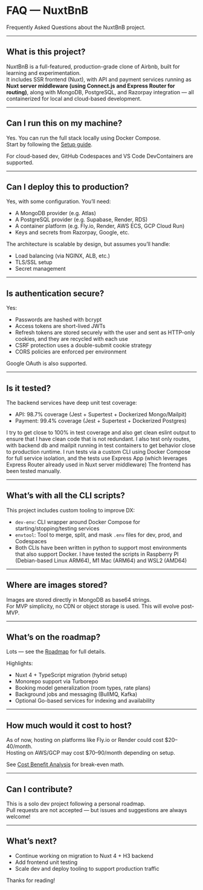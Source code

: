 # FAQ — NuxtBnB

Frequently Asked Questions about the NuxtBnB project.

---

## What is this project?

NuxtBnB is a full-featured, production-grade clone of Airbnb, built for learning and experimentation.  
It includes SSR frontend (Nuxt), with API and payment services running as **Nuxt server middleware (using Connect.js and Express Router for routing)**, along with MongoDB, PostgreSQL, and Razorpay integration — all containerized for local and cloud-based development.

---

## Can I run this on my machine?

Yes. You can run the full stack locally using Docker Compose.  
Start by following the [Setup guide](../general/setup.md).

For cloud-based dev, GitHub Codespaces and VS Code DevContainers are supported.

---

## Can I deploy this to production?

Yes, with some configuration. You’ll need:
- A MongoDB provider (e.g. Atlas)
- A PostgreSQL provider (e.g. Supabase, Render, RDS)
- A container platform (e.g. Fly.io, Render, AWS ECS, GCP Cloud Run)
- Keys and secrets from Razorpay, Google, etc.

The architecture is scalable by design, but assumes you’ll handle:
- Load balancing (via NGINX, ALB, etc.)
- TLS/SSL setup
- Secret management

---

## Is authentication secure?

Yes:
- Passwords are hashed with bcrypt
- Access tokens are short-lived JWTs
- Refresh tokens are stored securely with the user and sent as HTTP-only cookies, and they are recycled with each use
- CSRF protection uses a double-submit cookie strategy
- CORS policies are enforced per environment

Google OAuth is also supported.

---

## Is it tested?

The backend services have deep unit test coverage:
- API: 98.7% coverage (Jest + Supertest + Dockerized Mongo/Mailpit)
- Payment: 99.4% coverage (Jest + Supertest + Dockerized Postgres)

I try to get close to 100% in test coverage and also get clean eslint output to ensure that I have clean code that is not redundant. I also test only routes, with backend db and mailpit running in test containers to get behavior close to production runtime. I run tests via a custom CLI using Docker Compose for full service isolation, and the tests use Express App (which leverages Express Router already used in Nuxt server middleware)
The frontend has been tested manually.

---

## What’s with all the CLI scripts?

This project includes custom tooling to improve DX:
- `dev-env`: CLI wrapper around Docker Compose for starting/stopping/testing services
- `envtool`: Tool to merge, split, and mask `.env` files for dev, prod, and Codespaces
- Both CLIs have been written in python to support most environments that also support Docker. I have tested the scripts in Raspberry PI (Debian-based Linux ARM64), M1 Mac (ARM64) and WSL2 (AMD64)

---

## Where are images stored?

Images are stored directly in MongoDB as base64 strings.  
For MVP simplicity, no CDN or object storage is used. This will evolve post-MVP.

---

## What’s on the roadmap?

Lots — see the [Roadmap](../product/roadmap.md) for full details.

Highlights:
- Nuxt 4 + TypeScript migration (hybrid setup)
- Monorepo support via Turborepo
- Booking model generalization (room types, rate plans)
- Background jobs and messaging (BullMQ, Kafka)
- Optional Go-based services for indexing and availability

---

## How much would it cost to host?

As of now, hosting on platforms like Fly.io or Render could cost \$20–40/month.  
Hosting on AWS/GCP may cost \$70–90/month depending on setup.

See [Cost Benefit Analysis](../product/cba.md) for break-even math.

---

## Can I contribute?

This is a solo dev project following a personal roadmap.  
Pull requests are not accepted — but issues and suggestions are always welcome!

---

## What’s next?

- Continue working on migration to Nuxt 4 + H3 backend
- Add frontend unit testing
- Scale dev and deploy tooling to support production traffic

Thanks for reading!
